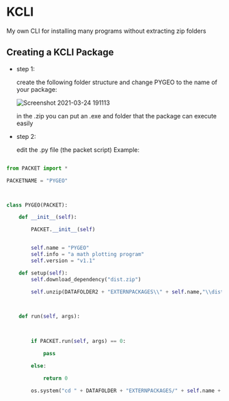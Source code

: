 # KCLI
My own CLI for installing many programs without extracting zip folders

## Creating a KCLI Package

- step 1:

    create the following folder structure and change PYGEO to the name of your package:
   
    ![Screenshot 2021-03-24 191113](https://user-images.githubusercontent.com/68354546/112466782-84418880-8d66-11eb-8b3a-6e176e984a3e.png)

    in the .zip you can put an .exe and folder that the package can execute easily

- step 2:

    edit the .py file (the packet script)
    Example:

```python

from PACKET import *

PACKETNAME = "PYGEO"



class PYGEO(PACKET):

    def __init__(self):

        PACKET.__init__(self)


        self.name = "PYGEO"
        self.info = "a math plotting program"
        self.version = "v1.1"

    def setup(self):
        self.download_dependency("dist.zip")
        
        self.unzip(DATAFOLDER2 + "EXTERNPACKAGES\\" + self.name,"\\dist.zip")



    def run(self, args):

        

        if PACKET.run(self, args) == 0:

            pass

        else:

            return 0

        os.system("cd " + DATAFOLDER + "EXTERNPACKAGES/" + self.name + "/ & main.exe")
 ```

